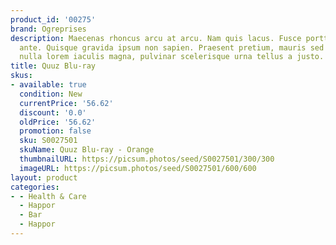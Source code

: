 ```yaml
---
product_id: '00275'
brand: Ogreprises
description: Maecenas rhoncus arcu at arcu. Nam quis lacus. Fusce porttitor hendrerit
  ante. Quisque gravida ipsum non sapien. Praesent pretium, mauris sed fermentum hendrerit,
  nulla lorem iaculis magna, pulvinar scelerisque urna tellus a justo.
title: Quuz Blu-ray
skus:
- available: true
  condition: New
  currentPrice: '56.62'
  discount: '0.0'
  oldPrice: '56.62'
  promotion: false
  sku: S0027501
  skuName: Quuz Blu-ray - Orange
  thumbnailURL: https://picsum.photos/seed/S0027501/300/300
  imageURL: https://picsum.photos/seed/S0027501/600/600
layout: product
categories:
- - Health & Care
  - Happor
  - Bar
  - Happor
---
```

